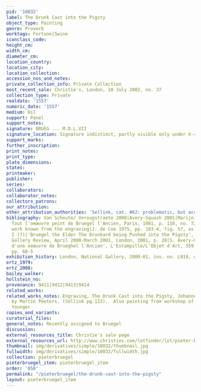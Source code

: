```yaml
---
pid: '10032'
label: The Drunk Cast into the Pigsty
object_type: Painting
genre: Proverb
worktags: Fortune|Swine
iconclass_code:
height_cm:
width_cm:
diameter_cm:
location_country:
location_city:
location_collection:
accession_nos_and_notes:
private_collection_info: Private Collection
most_recent_sale: Christie's, London, 10 July 2002, no. 37
collection_type: Private
realdate: '1557'
numeric_date: '1557'
medium: Oil
support: Panel
support_notes:
signature: BRUEG ... M.D.L.VII
signature_location: Signature indistinct, partly visible only under X-ray
support_marks:
further_inscription:
print_notes:
print_type:
plate_dimensions:
states:
printmaker:
publisher:
series:
collaborators:
collaborator_notes:
collectors_patrons:
our_attribution:
other_attribution_authorities: 'Sellink, cat. #62: problematic, but accepted.'
bibliography: Van Schoute/ Verougstraete 2000|Avery-Squash 2001|Marijnissen 2003|Bianconi,
  Tout l'oeœuvre peint de Bruegel l'Ancien, Paris, 1981, p. 110, no. 72, as a lost
  work known from the engraving|J. de Coo 1975, pp. 103-4, fig. 57, as Pieter Bruegel
  I (?)|'Bruegel the Elder The Drunkard being Pushed into the Pigsty', The National
  Gallery Review, April 2000-March 2001, London, 2001, p. 20|S. Avery-Quash, 'Découverte
  d'une oeœuvre de Brueghel l'Ancien', L'Estampille/L'Objet d'Art, 359, June 2001,
  pp. 60-5
exhibition_history: London, National Gallery, 2000-01, inv. no. L919, on loan.
ertz_1979:
ertz_2008:
bailey_walker:
hollstein_no:
provenance: 9411|9412|9413|9414
related_works:
related_works_notes: Engraving, The Drunk Cast into the Pigsty, Johannes Wierix, published
  by Martin Peeters. (Sellink pg.113).  Also painting from workshop of Pieter the
  Younger
copies_and_variants:
curatorial_files:
general_notes: Recently assigned to Bruegel
discussion:
external_resources_title: Christie's sale page
external_resources_url: http://www.christies.com/lotfinder/lot/pieter-bruegel-i-the-drunkard-pushed-into-3957137-details.aspx
thumbnail: img/derivatives/simple/10032/thumbnail.jpg
fullwidth: img/derivatives/simple/10032/fullwidth.jpg
collection: pieterbruegel
pieterbruegel_item: pieterbruegel_item
order: '050'
permalink: "/pieterbruegel/the-drunk-cast-into-the-pigsty"
layout: pieterbruegel_item
---
```

